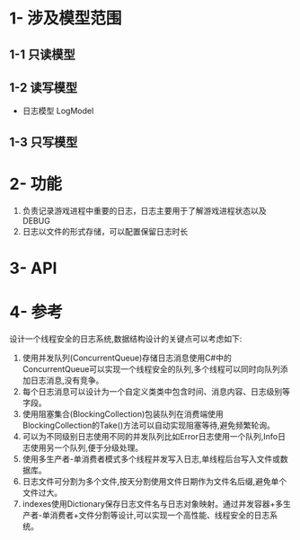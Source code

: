 # 1- 涉及模型范围

## 1-1 只读模型


## 1-2 读写模型
 
- 日志模型  LogModel

## 1-3 只写模型


# 2- 功能

1. 负责记录游戏进程中重要的日志，日志主要用于了解游戏进程状态以及DEBUG
2. 日志以文件的形式存储，可以配置保留日志时长

# 3- API

# 4- 参考
设计一个线程安全的日志系统,数据结构设计的关键点可以考虑如下:
1. 使用并发队列(ConcurrentQueue)存储日志消息使用C#中的ConcurrentQueue可以实现一个线程安全的队列,多个线程可以同时向队列添加日志消息,没有竞争。
2.  每个日志消息可以设计为一个自定义类类中包含时间、消息内容、日志级别等字段。
3. 使用阻塞集合(BlockingCollection)包装队列在消费端使用BlockingCollection的Take()方法可以自动实现阻塞等待,避免频繁轮询。
4. 可以为不同级别日志使用不同的并发队列比如Error日志使用一个队列,Info日志使用另一个队列,便于分级处理。
5.  使用多生产者-单消费者模式多个线程并发写入日志,单线程后台写入文件或数据库。
6. 日志文件可分割为多个文件,按天分割使用文件日期作为文件名后缀,避免单个文件过大。
7. indexes使用Dictionary保存日志文件名与日志对象映射。通过并发容器+多生产者-单消费者+文件分割等设计,可以实现一个高性能、线程安全的日志系统。